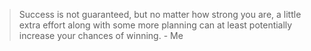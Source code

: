 > Success is not guaranteed, but no matter how strong you are, a little extra effort along with some more planning can at least potentially increase your chances of winning. - Me
